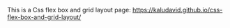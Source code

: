 This is a Css flex box and grid layout page: https://kaludavid.github.io/css-flex-box-and-grid-layout/

